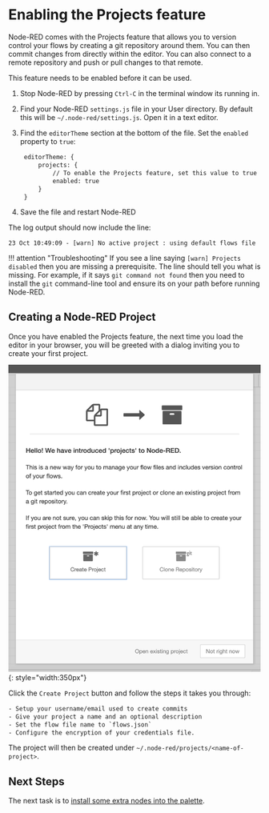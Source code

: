 # Enabling the Projects feature

Node-RED comes with the Projects feature that allows you to version control your
flows by creating a git repository around them. You can then commit changes
from directly within the editor. You can also connect to a remote repository and
push or pull changes to that remote.

This feature needs to be enabled before it can be used.

1. Stop Node-RED by pressing `Ctrl-C` in the terminal window its running in.

2. Find your Node-RED `settings.js` file in your User directory. By default this will be `~/.node-red/settings.js`. Open it in a text editor.

3. Find the `editorTheme` section at the bottom of the file. Set the `enabled`
   property to `true`:

        editorTheme: {
            projects: {
                // To enable the Projects feature, set this value to true
                enabled: true
            }
        }

4. Save the file and restart Node-RED

The log output should now include the line:

```
23 Oct 10:49:09 - [warn] No active project : using default flows file
```

!!! attention "Troubleshooting"
    If you see a line saying `[warn] Projects disabled` then you are missing
    a prerequisite. The line should tell you what is missing. For example, if it says `git command not found` then you need to install the `git` command-line
    tool and ensure its on your path before running Node-RED.


## Creating a Node-RED Project

Once you have enabled the Projects feature, the next time you load the editor
in your browser, you will be greeted with a dialog inviting you to create your
first project.

![](../images/projects-welcome.png){: style="width:350px"}


Click the `Create Project` button and follow the steps it takes you through:

    - Setup your username/email used to create commits
    - Give your project a name and an optional description
    - Set the flow file name to `flows.json`
    - Configure the encryption of your credentials file.


The project will then be created under `~/.node-red/projects/<name-of-project>`.

## Next Steps

The next task is to [install some extra nodes into the palette](installing-nodes.md).

